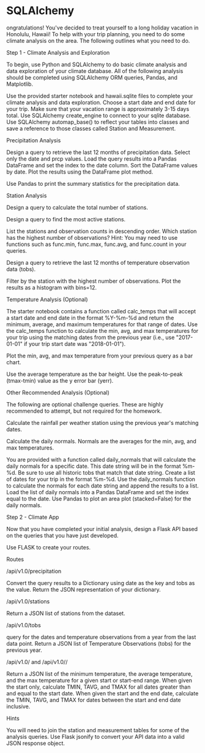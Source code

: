 # SQLAlchemy

ongratulations! You've decided to treat yourself to a long holiday vacation in Honolulu, Hawaii! To help with your trip planning, you need to do some climate analysis on the area. The following outlines what you need to do.

Step 1 - Climate Analysis and Exploration

To begin, use Python and SQLAlchemy to do basic climate analysis and data exploration of your climate database. All of the following analysis should be completed using SQLAlchemy ORM queries, Pandas, and Matplotlib.

Use the provided starter notebook and hawaii.sqlite files to complete your climate analysis and data exploration.
Choose a start date and end date for your trip. Make sure that your vacation range is approximately 3-15 days total.
Use SQLAlchemy create_engine to connect to your sqlite database.
Use SQLAlchemy automap_base() to reflect your tables into classes and save a reference to those classes called Station and Measurement.

Precipitation Analysis

Design a query to retrieve the last 12 months of precipitation data.
Select only the date and prcp values.
Load the query results into a Pandas DataFrame and set the index to the date column.
Sort the DataFrame values by date.
Plot the results using the DataFrame plot method.

Use Pandas to print the summary statistics for the precipitation data.

Station Analysis

Design a query to calculate the total number of stations.

Design a query to find the most active stations.

List the stations and observation counts in descending order.
Which station has the highest number of observations?
Hint: You may need to use functions such as func.min, func.max, func.avg, and func.count in your queries.

Design a query to retrieve the last 12 months of temperature observation data (tobs).

Filter by the station with the highest number of observations.
Plot the results as a histogram with bins=12.

Temperature Analysis (Optional)

The starter notebook contains a function called calc_temps that will accept a start date and end date in the format %Y-%m-%d and return the minimum, average, and maximum temperatures for that range of dates.
Use the calc_temps function to calculate the min, avg, and max temperatures for your trip using the matching dates from the previous year (i.e., use "2017-01-01" if your trip start date was "2018-01-01").

Plot the min, avg, and max temperature from your previous query as a bar chart.

Use the average temperature as the bar height.
Use the peak-to-peak (tmax-tmin) value as the y error bar (yerr).

Other Recommended Analysis (Optional)

The following are optional challenge queries. These are highly recommended to attempt, but not required for the homework.

Calculate the rainfall per weather station using the previous year's matching dates.

Calculate the daily normals. Normals are the averages for the min, avg, and max temperatures.

You are provided with a function called daily_normals that will calculate the daily normals for a specific date. This date string will be in the format %m-%d. Be sure to use all historic tobs that match that date string.
Create a list of dates for your trip in the format %m-%d. Use the daily_normals function to calculate the normals for each date string and append the results to a list.
Load the list of daily normals into a Pandas DataFrame and set the index equal to the date.
Use Pandas to plot an area plot (stacked=False) for the daily normals.



Step 2 - Climate App

Now that you have completed your initial analysis, design a Flask API based on the queries that you have just developed.

Use FLASK to create your routes.

Routes

/api/v1.0/precipitation

Convert the query results to a Dictionary using date as the key and tobs as the value.
Return the JSON representation of your dictionary.

/api/v1.0/stations

Return a JSON list of stations from the dataset.

/api/v1.0/tobs

query for the dates and temperature observations from a year from the last data point.
Return a JSON list of Temperature Observations (tobs) for the previous year.

/api/v1.0/<start> and /api/v1.0/<start>/<end>

Return a JSON list of the minimum temperature, the average temperature, and the max temperature for a given start or start-end range.
When given the start only, calculate TMIN, TAVG, and TMAX for all dates greater than and equal to the start date.
When given the start and the end date, calculate the TMIN, TAVG, and TMAX for dates between the start and end date inclusive.


Hints

You will need to join the station and measurement tables for some of the analysis queries.
Use Flask jsonify to convert your API data into a valid JSON response object.
